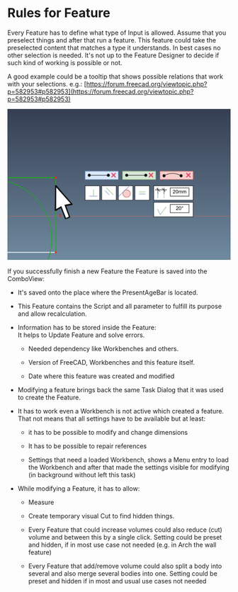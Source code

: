 ﻿# Rules for Feature  

Every Feature has to define what type of Input is allowed. Assume that you preselect things and after that run a feature. This feature could take the preselected content that matches a type it understands. In best cases no other selection is needed. It's not up to the Feature Designer to decide if such kind of working is possible or not.  

A good example could be a tooltip that shows possible relations that work with your selections. e.g.: [https://forum.freecad.org/viewtopic.php?p=582953#p582953](https://forum.freecad.org/viewtopic.php?p=582953#p582953)  

![PopupMenu](PopupMenu.png)  

  

If you successfully finish a new Feature the Feature is saved into the ComboView:  

*   It's saved onto the place where the PresentAgeBar is located.
*   This Feature contains the Script and all parameter to fulfill its purpose and allow recalculation.  
    
*   Information has to be stored inside the Feature:  
    It helps to Update Feature and solve errors.  
    *   Needed dependency like Workbenches and others.  
        
    *   Version of FreeCAD, Workbenches and this feature itself.  
        
    *   Date where this feature was created and modified  
        
*   Modifying a feature brings back the same Task Dialog that it was used to create the Feature.  
    
*   It has to work even a Workbench is not active which created a feature. That not means that all settings have to be available but at least:
    *   it has to be possible to modify and change dimensions  
        
    *   It has to be possible to repair references  
        
    *   Settings that need a loaded Workbench, shows a Menu entry to load the Workbench and after that made the settings visible for modifying (in background without left this task)  
        
*   While modifying a Feature, it has to allow: 
    *   Measure  
    *   Create temporary visual Cut to find hidden things.
    *   Every Feature that could increase volumes could also reduce (cut) volume and between this by a single click.
    Setting could be preset and hidden, if in most use case not needed
    (e.g. in Arch the wall feature)

    *   Every Feature that add/remove volume could also split a body into several and also merge several bodies into one.
    Setting could be preset and hidden if in most and usual use cases not needed 
